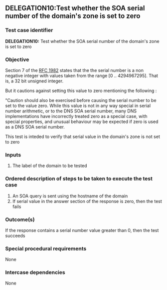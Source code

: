 ## DELEGATION10:Test whether the SOA serial number of the domain's zone is set to zero

### Test case identifier

**DELEGATION10:** Test whether the SOA serial number of the domain's zone is set to zero 

### Objective

Section 7 of the [RFC 1982](http://tools.ietf.org/html/rfc1982) states that the the serial number is a non negative integer with values taken from the range [0 .. 4294967295].  That is, a 32 bit unsigned integer.

But it cautions against setting this value to zero mentioning the following :

"Caution should also be exercised before causing the serial number to be set to the value zero.  While this value is not in any way special in serial number arithmetic, or to the DNS SOA serial number, many DNS implementations have incorrectly treated zero as a special case, with special properties, and unusual behaviour may be expected if zero is used as a DNS SOA serial number.

This test is inteded to verify that serial value in the domain's zone is not set to zero

### Inputs

1. The label of the domain to be tested

### Ordered description of steps to be taken to execute the test case

1. An SOA query is sent using the hostname of the domain
2. If serial value in the answer section of the response is zero, then the test fails

### Outcome(s)
If the response contains a serial number value greater than 0, then the test succeeds

### Special procedural requirements

None

### Intercase dependencies

None
